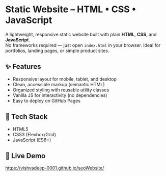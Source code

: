 # Static Website – HTML • CSS • JavaScript

A lightweight, responsive static website built with plain **HTML**, **CSS**, and **JavaScript**.  
No frameworks required — just open `index.html` in your browser. Ideal for portfolios, landing pages, or simple product sites.

## ✨ Features
- Responsive layout for mobile, tablet, and desktop
- Clean, accessible markup (semantic HTML)
- Organized styling with reusable utility classes
- Vanilla JS for interactivity (no dependencies)
- Easy to deploy on GitHub Pages

## 🧰 Tech Stack
- HTML5
- CSS3 (Flexbox/Grid)
- JavaScript (ES6+)

## 🚀 Live Demo
https://vishvadeep-0001.github.io/seoWebsite/
